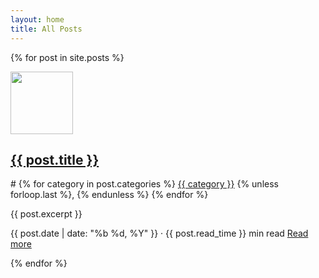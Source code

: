 ```yaml
---
layout: home
title: All Posts
---
```


{% for post in site.posts %}
<div class="project">
    <img src="{{ post.image }}" width="100" height="100">
    <h2><a class="pj_name" href="{{ site.baseurl }}{{ post.url }}" target="_blank">{{ post.title }}</a></h2>
    <p class="pj_tag">#
        {% for category in post.categories %}
            <a class="pj_tag" href="{{ category | downcase }}.html">{{ category }}</a>
            {% unless forloop.last %}, {% endunless %}
        {% endfor %}
    </p>
    <p class="pj_desc">{{ post.excerpt }}</p>
    <p class="pj_date_and_read">{{ post.date | date: "%b %d, %Y" }} · {{ post.read_time }} min read 
        <a class="pj_page" href="{{ site.baseurl }}{{ post.url }}" target="_blank">
            <span class="read-more">Read more</span>
        </a>
    </p>
</div>
{% endfor %}